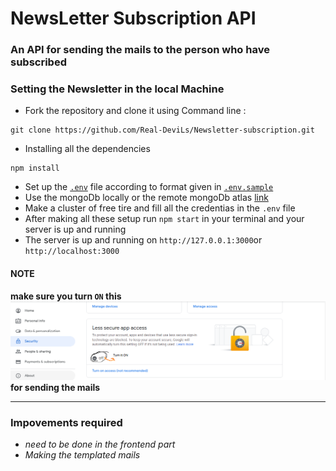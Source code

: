 # NewsLetter Subscription API
### An API for sending the mails to the person who have subscribed 

### Setting the Newsletter in the local Machine <br>
* Fork the repository and clone it using Command line :
```
git clone https://github.com/Real-DeviLs/Newsletter-subscription.git 
```
* Installing all the dependencies 
```
npm install
```
* Set up the [`.env`](.env) file according to format given in [`.env.sample`](.env.sample)
* Use the mongoDb locally or the remote mongoDb atlas [link](https://www.mongodb.com/try)
* Make a cluster of free tire and fill all the credentias in the `.env` file
* After making all these setup run `npm start` in your terminal and your server is up and running 
* The server is up and running on `http://127.0.0.1:3000`or `http://localhost:3000` <br>

#### NOTE
**make sure you turn `ON` this ![](screenshot.PNG) for sending the mails**

--------------------------
### Impovements required
 * *need to be done in the frontend part* 
 * *Making the templated mails*
 
 